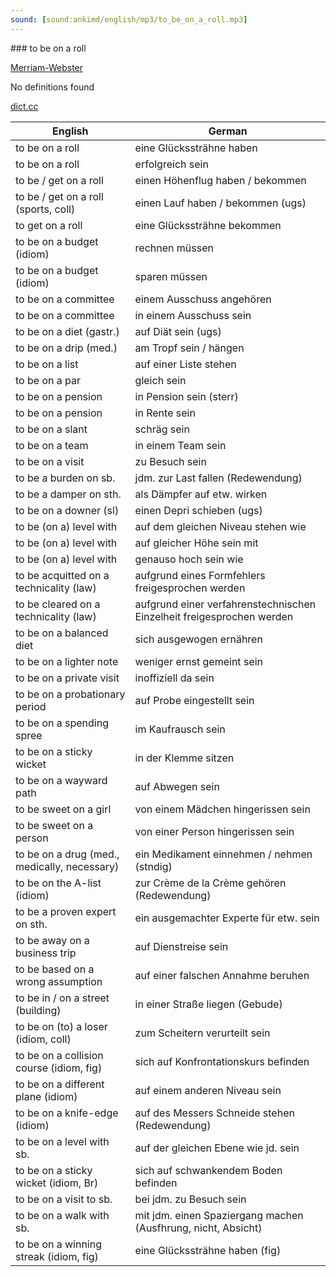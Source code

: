 ```yaml
---
sound: [sound:ankimd/english/mp3/to_be_on_a_roll.mp3]
---
```


\### to be on a roll

[Merriam-Webster](https://www.merriam-webster.com/dictionary/to+be+on+a+roll)

No definitions found

[dict.cc](https://www.dict.cc/to+be+on+a+roll)

| English        | German       |
| -------------- | ------------ |
| to be on a roll | eine Glückssträhne haben |
| to be on a roll | erfolgreich sein |
| to be / get on a roll | einen Höhenflug haben / bekommen |
| to be / get on a roll (sports, coll) | einen Lauf haben / bekommen (ugs) |
| to get on a roll | eine Glückssträhne bekommen |
| to be on a budget (idiom) | rechnen müssen |
| to be on a budget (idiom) | sparen müssen |
| to be on a committee | einem Ausschuss angehören |
| to be on a committee | in einem Ausschuss sein |
| to be on a diet (gastr.) | auf Diät sein (ugs) |
| to be on a drip (med.) | am Tropf sein / hängen |
| to be on a list | auf einer Liste stehen |
| to be on a par | gleich sein |
| to be on a pension | in Pension sein (sterr) |
| to be on a pension | in Rente sein |
| to be on a slant | schräg sein |
| to be on a team | in einem Team sein |
| to be on a visit | zu Besuch sein |
| to be a burden on sb. | jdm. zur Last fallen (Redewendung) |
| to be a damper on sth. | als Dämpfer auf etw. wirken |
| to be on a downer (sl) | einen Depri schieben (ugs) |
| to be (on a) level with | auf dem gleichen Niveau stehen wie |
| to be (on a) level with | auf gleicher Höhe sein mit |
| to be (on a) level with | genauso hoch sein wie |
| to be acquitted on a technicality (law) | aufgrund eines Formfehlers freigesprochen werden |
| to be cleared on a technicality (law) | aufgrund einer verfahrenstechnischen Einzelheit freigesprochen werden |
| to be on a balanced diet | sich ausgewogen ernähren |
| to be on a lighter note | weniger ernst gemeint sein |
| to be on a private visit | inoffiziell da sein |
| to be on a probationary period | auf Probe eingestellt sein |
| to be on a spending spree | im Kaufrausch sein |
| to be on a sticky wicket | in der Klemme sitzen |
| to be on a wayward path | auf Abwegen sein |
| to be sweet on a girl | von einem Mädchen hingerissen sein |
| to be sweet on a person | von einer Person hingerissen sein |
| to be on a drug (med., medically, necessary) | ein Medikament einnehmen / nehmen (stndig) |
| to be on the A-list (idiom) | zur Crème de la Crème gehören (Redewendung) |
| to be a proven expert on sth. | ein ausgemachter Experte für etw. sein |
| to be away on a business trip | auf Dienstreise sein |
| to be based on a wrong assumption | auf einer falschen Annahme beruhen |
| to be in / on a street (building) | in einer Straße liegen (Gebude) |
| to be on (to) a loser (idiom, coll) | zum Scheitern verurteilt sein |
| to be on a collision course (idiom, fig) | sich auf Konfrontationskurs befinden |
| to be on a different plane (idiom) | auf einem anderen Niveau sein |
| to be on a knife-edge (idiom) | auf des Messers Schneide stehen (Redewendung) |
| to be on a level with sb. | auf der gleichen Ebene wie jd. sein |
| to be on a sticky wicket (idiom, Br) | sich auf schwankendem Boden befinden |
| to be on a visit to sb. | bei jdm. zu Besuch sein |
| to be on a walk with sb. | mit jdm. einen Spaziergang machen (Ausfhrung, nicht, Absicht) |
| to be on a winning streak (idiom, fig) | eine Glückssträhne haben (fig) |
